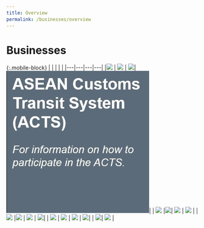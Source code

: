 ```yaml
---
title: Overview
permalink: /businesses/overview
---
```

# Businesses 

{:.mobile-block}
|  |   |   |   |
|---|---|---|---|
|[![](/images/businesses-overview/Overview1.jpg)](/businesses/new-traders-and-registration-services/overview)  | [![](/images/businesses-overview/Overview2.jpg)](/businesses/importing-goods/overview)  | [![](/images/businesses-overview/Overview3.jpg)](/businesses/exporting-goods/overview)| [![](/images/businesses-overview/ACTS.jpg)](/businesses/asean-customs-transit-system/overview)| 
| [![](/images/businesses-overview/Overview4.jpg)](/businesses/transhipping-goods/quick-guide-on-transhipping-goods) |[![](/images/businesses-overview/Overview5.jpg)](/businesses/national-single-window/Overview)| [![](/images/businesses-overview/Overview6.jpg)](/businesses/valuation-duties-taxes-fees/overview) | [![](/images/businesses-overview/Overview7.jpg)](/businesses/harmonised-system-classification-of-goods/understanding-hs-classification) | 
| [![](/images/businesses-overview/Overview8.jpg)](/businesses/certificates-of-origin/overview)  |[![](/images/businesses-overview/Overview9.jpg)](/businesses/customs-schemes-licences-framework/overview)  | [![](/images/businesses-overview/Overview10.jpg)](/businesses/trade-security-in-singapore/) | [![](/images/businesses-overview/Overview11.jpg)](/businesses/strategic-goods-control/overview)| 
| [![](/images/businesses-overview/Overview12.jpg)](/businesses/chemical-weapons-convention/introduction) | [![](/images/businesses-overview/Overview13.jpg)](/businesses/united-nations-security-council-sanctions/)  |  [![](/images/businesses-overview/Overview14.jpg)](/businesses/border-enforcement-of-intellectual-property-rights/quick-guide-for-copyright-and-trade-mark-owners-and-licensees) | [![](/images/businesses-overview/Overview15.jpg)](/businesses/compliance/overview)|
| [![](/images/businesses-overview/Overview16.jpg)](/businesses/acts-and-subsidiary-legislation/overview)| [![](/images/businesses-overview/Overview17.jpg)](/businesses/business-resources/country-and-port-codes) |
